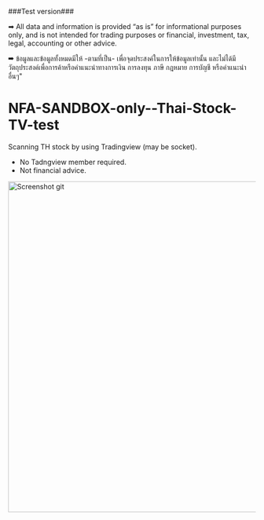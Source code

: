###Test version###

➡  All data and information is provided “as is” for informational purposes only, and is not intended for trading purposes or financial, investment, tax, legal, accounting or other advice.

➡  ข้อมูลและข้อมูลทั้งหมดมีให้ -ตามที่เป็น- เพื่อจุดประสงค์ในการให้ข้อมูลเท่านั้น และไม่ได้มีวัตถุประสงค์เพื่อการค้าหรือคำแนะนำทางการเงิน การลงทุน ภาษี กฎหมาย การบัญชี หรือคำแนะนำอื่นๆ"

# NFA-SANDBOX-only--Thai-Stock-TV-test

Scanning TH stock by using Tradingview (may be socket).
- No Tadngview member required.
- Not financial advice.

<img width="674" alt="Screenshot git" src="https://user-images.githubusercontent.com/112412574/192146855-6c40d3f7-a45c-4fe2-9c27-809a7d4e34a0.png">
